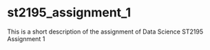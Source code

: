 # st2195_assignment_1

This is a short description of the assignment of Data Science ST2195 Assignment 1
